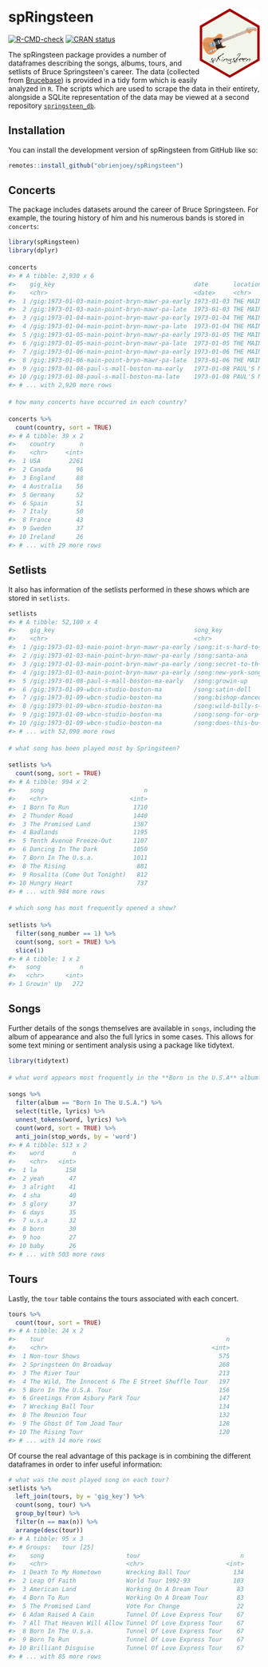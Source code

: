 <!-- README.md is generated from README.Rmd. Please edit that file -->



# spRingsteen <img src="man/figures/logo.png" align="right" width="120" />

<!-- badges: start -->
[![R-CMD-check](https://github.com/obrienjoey/spRingsteen/workflows/R-CMD-check/badge.svg)](https://github.com/obrienjoey/spRingsteen/actions)
[![CRAN status](https://www.r-pkg.org/badges/version/spRingsteen)](https://CRAN.R-project.org/package=spRingsteen)
<!-- badges: end -->

The spRingsteen package provides a number of dataframes describing the songs,
albums, tours, and setlists of Bruce Springsteen's career. The data (collected from [Brucebase](http://brucebase.wikidot.com/)) is provided
in a tidy form which is easily analyzed in `R`. The scripts which are used to scrape the data in their entirety, alongside a SQLite representation of the data may be viewed at a second repository [`springsteen_db`](https://github.com/obrienjoey/springsteen_db).

## Installation

You can install the development version of spRingsteen from GitHub like so:

``` r
remotes::install_github("obrienjoey/spRingsteen")
```

## Concerts

The package includes datasets around the career of Bruce Springsteen. For example,
the touring history of him and his numerous bands is stored in `concerts`:


```r
library(spRingsteen)
library(dplyr)

concerts
#> # A tibble: 2,930 x 6
#>    gig_key                                       date       location        state city  country
#>    <chr>                                         <date>     <chr>           <chr> <chr> <chr>  
#>  1 /gig:1973-01-03-main-point-bryn-mawr-pa-early 1973-01-03 THE MAIN POINT~ PA    <NA>  USA    
#>  2 /gig:1973-01-03-main-point-bryn-mawr-pa-late  1973-01-03 THE MAIN POINT~ PA    <NA>  USA    
#>  3 /gig:1973-01-04-main-point-bryn-mawr-pa-early 1973-01-04 THE MAIN POINT~ PA    <NA>  USA    
#>  4 /gig:1973-01-04-main-point-bryn-mawr-pa-late  1973-01-04 THE MAIN POINT~ PA    <NA>  USA    
#>  5 /gig:1973-01-05-main-point-bryn-mawr-pa-early 1973-01-05 THE MAIN POINT~ PA    <NA>  USA    
#>  6 /gig:1973-01-05-main-point-bryn-mawr-pa-late  1973-01-05 THE MAIN POINT~ PA    <NA>  USA    
#>  7 /gig:1973-01-06-main-point-bryn-mawr-pa-early 1973-01-06 THE MAIN POINT~ PA    <NA>  USA    
#>  8 /gig:1973-01-06-main-point-bryn-mawr-pa-late  1973-01-06 THE MAIN POINT~ PA    <NA>  USA    
#>  9 /gig:1973-01-08-paul-s-mall-boston-ma-early   1973-01-08 PAUL'S MALL, B~ MA    <NA>  USA    
#> 10 /gig:1973-01-08-paul-s-mall-boston-ma-late    1973-01-08 PAUL'S MALL, B~ MA    <NA>  USA    
#> # ... with 2,920 more rows

# how many concerts have occurred in each country?

concerts %>% 
  count(country, sort = TRUE)
#> # A tibble: 39 x 2
#>    country       n
#>    <chr>     <int>
#>  1 USA        2261
#>  2 Canada       96
#>  3 England      88
#>  4 Australia    56
#>  5 Germany      52
#>  6 Spain        51
#>  7 Italy        50
#>  8 France       43
#>  9 Sweden       37
#> 10 Ireland      26
#> # ... with 29 more rows
```

## Setlists

It also has information of the setlists performed in these shows which are 
stored in `setlists`.


```r
setlists
#> # A tibble: 52,100 x 4
#>    gig_key                                       song_key            song           song_number
#>    <chr>                                         <chr>               <chr>                <int>
#>  1 /gig:1973-01-03-main-point-bryn-mawr-pa-early /song:it-s-hard-to~ It's Hard To ~           1
#>  2 /gig:1973-01-03-main-point-bryn-mawr-pa-early /song:santa-ana     Santa Ana                2
#>  3 /gig:1973-01-03-main-point-bryn-mawr-pa-early /song:secret-to-th~ Secret To The~           3
#>  4 /gig:1973-01-03-main-point-bryn-mawr-pa-early /song:new-york-song New York Song            4
#>  5 /gig:1973-01-08-paul-s-mall-boston-ma-early   /song:growin-up     Growin' Up               1
#>  6 /gig:1973-01-09-wbcn-studio-boston-ma         /song:satin-doll    Satin Doll               1
#>  7 /gig:1973-01-09-wbcn-studio-boston-ma         /song:bishop-danced Bishop Danced            2
#>  8 /gig:1973-01-09-wbcn-studio-boston-ma         /song:wild-billy-s~ Circus Song              3
#>  9 /gig:1973-01-09-wbcn-studio-boston-ma         /song:song-for-orp~ Song For Orph~           4
#> 10 /gig:1973-01-09-wbcn-studio-boston-ma         /song:does-this-bu~ Does This Bus~           5
#> # ... with 52,090 more rows

# what song has been played most by Springsteen?

setlists %>%
  count(song, sort = TRUE)
#> # A tibble: 994 x 2
#>    song                            n
#>    <chr>                       <int>
#>  1 Born To Run                  1710
#>  2 Thunder Road                 1440
#>  3 The Promised Land            1387
#>  4 Badlands                     1195
#>  5 Tenth Avenue Freeze-Out      1107
#>  6 Dancing In The Dark          1050
#>  7 Born In The U.s.a.           1011
#>  8 The Rising                    881
#>  9 Rosalita (Come Out Tonight)   812
#> 10 Hungry Heart                  737
#> # ... with 984 more rows

# which song has most frequently opened a show?

setlists %>%
  filter(song_number == 1) %>%
  count(song, sort = TRUE) %>%
  slice(1)
#> # A tibble: 1 x 2
#>   song           n
#>   <chr>      <int>
#> 1 Growin' Up   272
```

## Songs

Further details of the songs themselves are available in `songs`, including
the album of appearance and also the full lyrics in some cases. This allows for 
some text mining or sentiment analysis using a package like tidytext.


```r
library(tidytext)

# what word appears most frequently in the **Born in the U.S.A** album?

songs %>% 
  filter(album == "Born In The U.S.A.") %>% 
  select(title, lyrics) %>% 
  unnest_tokens(word, lyrics) %>% 
  count(word, sort = TRUE) %>% 
  anti_join(stop_words, by = 'word')
#> # A tibble: 513 x 2
#>    word        n
#>    <chr>   <int>
#>  1 la        158
#>  2 yeah       47
#>  3 alright    41
#>  4 sha        40
#>  5 glory      37
#>  6 days       35
#>  7 u.s.a      32
#>  8 born       30
#>  9 hoo        27
#> 10 baby       26
#> # ... with 503 more rows
```

## Tours

Lastly, the `tour` table contains the tours associated with each concert.


```r
tours %>% 
  count(tour, sort = TRUE)
#> # A tibble: 24 x 2
#>    tour                                                   n
#>    <chr>                                              <int>
#>  1 Non-tour Shows                                       575
#>  2 Springsteen On Broadway                              268
#>  3 The River Tour                                       213
#>  4 The Wild, The Innocent & The E Street Shuffle Tour   197
#>  5 Born In The U.S.A. Tour                              156
#>  6 Greetings From Asbury Park Tour                      147
#>  7 Wrecking Ball Tour                                   134
#>  8 The Reunion Tour                                     132
#>  9 The Ghost Of Tom Joad Tour                           128
#> 10 The Rising Tour                                      120
#> # ... with 14 more rows
```

Of course the real advantage of this package is in combining the different
dataframes in order to infer useful information:


```r
# what was the most played song on each tour?
setlists %>% 
  left_join(tours, by = 'gig_key') %>%
  count(song, tour) %>%
  group_by(tour) %>%
  filter(n == max(n)) %>%
  arrange(desc(tour))
#> # A tibble: 95 x 3
#> # Groups:   tour [25]
#>    song                       tour                            n
#>    <chr>                      <chr>                       <int>
#>  1 Death To My Hometown       Wrecking Ball Tour            134
#>  2 Leap Of Faith              World Tour 1992-93            103
#>  3 American Land              Working On A Dream Tour        83
#>  4 Born To Run                Working On A Dream Tour        83
#>  5 The Promised Land          Vote For Change                22
#>  6 Adam Raised A Cain         Tunnel Of Love Express Tour    67
#>  7 All That Heaven Will Allow Tunnel Of Love Express Tour    67
#>  8 Born In The U.s.a.         Tunnel Of Love Express Tour    67
#>  9 Born To Run                Tunnel Of Love Express Tour    67
#> 10 Brilliant Disguise         Tunnel Of Love Express Tour    67
#> # ... with 85 more rows
```
